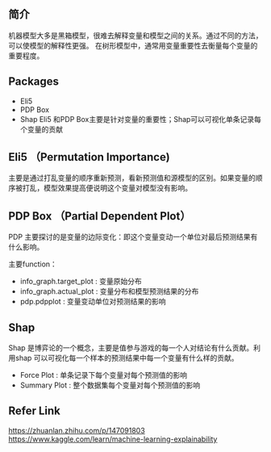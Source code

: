 ## 简介

机器模型大多是黑箱模型，很难去解释变量和模型之间的关系。通过不同的方法，可以使模型的解释性更强。 在树形模型中，通常用变量重要性去衡量每个变量的重要程度。

## Packages
- Eli5
- PDP Box
- Shap
Eli5 和PDP Box主要是针对变量的重要性；Shap可以可视化单条记录每个变量的贡献

## Eli5 （Permutation Importance)
主要是通过打乱变量的顺序重新预测，看新预测值和源模型的区别。如果变量的顺序被打乱，模型效果提高便说明这个变量对模型没有影响。

## PDP Box （Partial Dependent Plot）

PDP 主要探讨的是变量的边际变化：即这个变量变动一个单位对最后预测结果有什么影响。

主要function：
- info_graph.target_plot : 变量原始分布
- info_graph.actual_plot : 变量分布和模型预测结果的分布
- pdp.pdpplot : 变量变动单位对预测结果的影响

## Shap

Shap 是博弈论的一个概念，主要是值参与游戏的每一个人对结论有什么贡献。利用shap 可以可视化每一个样本的预测结果中每一个变量有什么样的贡献。
- Force Plot : 单条记录下每个变量对每个预测值的影响
- Summary Plot : 整个数据集每个变量对每个预测值的影响

## Refer Link
https://zhuanlan.zhihu.com/p/147091803
https://www.kaggle.com/learn/machine-learning-explainability
